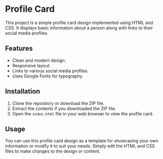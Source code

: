 # Profile Card

This project is a simple profile card design implemented using HTML and CSS. It displays basic information about a person along with links to their social media profiles.

## Features

- Clean and modern design.
- Responsive layout.
- Links to various social media profiles.
- Uses Google Fonts for typography.

## Installation

1. Clone the repository or download the ZIP file.
2. Extract the contents if you downloaded the ZIP file.
3. Open the `index.html` file in your web browser to view the profile card.

## Usage

You can use this profile card design as a template for showcasing your own information or modify it to suit your needs. Simply edit the HTML and CSS files to make changes to the design or content.
